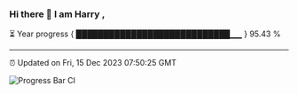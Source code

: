 ### Hi there 👋 I am Harry , 

⏳ Year progress { ████████████████████████████▁▁ } 95.43 %

---

⏰ Updated on Fri, 15 Dec 2023 07:50:25 GMT

![Progress Bar CI](https://github.com/duykhang68/duykhang68/workflows/Progress%20Bar%20CI/badge.svg)
